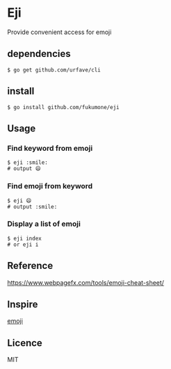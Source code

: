 Eji
====================
Provide convenient access for emoji

## dependencies

```
$ go get github.com/urfave/cli
```

## install

```
$ go install github.com/fukumone/eji
```

## Usage

### Find keyword from emoji

```
$ eji :smile:
# output 😄
```

### Find emoji from keyword

```
$ eji 😄
# output :smile:
```

### Display a list of emoji

```
$ eji index
# or eji i
```

## Reference
https://www.webpagefx.com/tools/emoji-cheat-sheet/

## Inspire
[emoji](https://github.com/kyokomi/emoji)

## Licence
MIT
